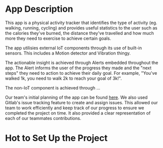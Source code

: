 # App Description

This app is a physical activity tracker that identifies the type of activity (eg. walking, running, cycling) and provides useful statistics to the user such as the calories they've burned, the distance they've travelled and how much more they need to exercise to achieve certain goals.

The app utilisies external IoT components through its use of built-in sensors. This includes a Motion detector and Vibration thingy.

The actionable insight is achieved through Alerts embedded throughout the app. The Alert informs the user of the progress they made and the "next steps" they need to action to achieve their daily goal. For example, "You've walked 1k, you need to walk 2k to reach your goal of 3k!".

The non-IoT component is achieved through ...

Our team's initial planning of the app can be found [here](https://myvuwac-my.sharepoint.com/:w:/g/personal/jaymejoan_myvuw_ac_nz/EXBOcLf7DhpMh6hCYpPeLJ8BCIGPOzCHU-kek1MzQ-gieA?e=4HftaS). We also used Gitlab's issue tracking feature to create and assign issues. This allowed our team to work efficiently and keep track of our progress to ensure we completed the project on time. It also provided a clear representation of each of our teammates contributions.


# Hot to Set Up the Project 
